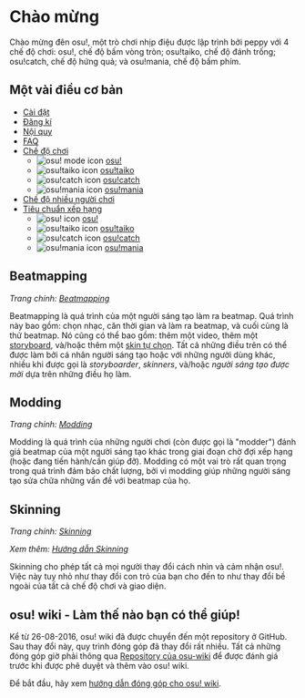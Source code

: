 # Chào mừng

Chào mừng đên osu!, một trò chơi nhịp điệu được lập trình bởi peppy với 4 chế độ chơi: osu!, chế độ bấm vòng tròn; osu!taiko, chế độ đánh trống; osu!catch, chế độ hứng quả; và osu!mania, chế độ bấm phím.

## Một vài điều cơ bản

- [Cài đặt](/wiki/Installation)
- [Đăng kí](/wiki/Registration)
- [Nội quy](/wiki/Rules)
- [FAQ](/wiki/FAQ)
- [Chế độ chơi](/wiki/Game_mode)
  - ![osu! mode icon](/wiki/shared/mode/osu.png) [osu!](/wiki/Game_mode/osu!)
  - ![osu!taiko icon](/wiki/shared/mode/taiko.png) [osu!taiko](/wiki/Game_mode/osu!taiko)
  - ![osu!catch icon](/wiki/shared/mode/catch.png) [osu!catch](/wiki/Game_mode/osu!catch)
  - ![osu!mania icon](/wiki/shared/mode/mania.png) [osu!mania](/wiki/Game_mode/osu!mania)
- [Chế độ nhiều người chơi](/wiki/Multi)
- [Tiêu chuẩn xếp hạng](/wiki/Ranking_Criteria)
  - ![osu! icon](/wiki/shared/mode/osu.png) [osu!](/wiki/Ranking_Criteria/osu!)
  - ![osu!taiko icon](/wiki/shared/mode/taiko.png) [osu!taiko](/wiki/Ranking_Criteria/osu!taiko)
  - ![osu!catch icon](/wiki/shared/mode/catch.png) [osu!catch](/wiki/Ranking_Criteria/osu!catch)
  - ![osu!mania icon](/wiki/shared/mode/mania.png) [osu!mania](/wiki/Ranking_Criteria/osu!mania)

## Beatmapping

*Trang chính: [Beatmapping](/wiki/Beatmapping)*

Beatmapping là quá trình của một người sáng tạo làm ra beatmap. Quá trình này bao gồm: chọn nhạc, căn thời gian và làm ra beatmap, và cuối cùng là thử beatmap. Nó cũng có thể bao gồm: thêm một video, thêm một [storyboard](/wiki/Storyboarding), và/hoặc thêm một [skin tự chọn](/wiki/Skinning). Tất cả những điều trên có thể được làm bởi cá nhân người sáng tạo hoặc với những người dùng khác, nhiều khi được gọi là *storyboarder*, *skinners*, và/hoặc *người sáng tạo được mời* dựa trên những điều họ làm.

## Modding

*Trang chính: [Modding](/wiki/Modding)*

Modding là quá trình của những người chơi (còn được gọi là "modder") đánh giá beatmap của một người sáng tạo khác trong giai đoạn chờ đợi xếp hạng (hoặc đang tiến hành/cần giúp đỡ). Modding có một vai trò rất quan trọng trong quá trình đảm bảo chất lượng, bởi vì modding giúp những người sáng tạo sửa chữa những vấn đề với beatmap của họ.

## Skinning

*Trang chính: [Skinning](/wiki/Skinning)*

*Xem thêm: [Hướng dẫn Skinning](/wiki/Skinning/Guides_and_important_threads)*

Skinning cho phép tất cả mọi người thay đổi cách nhìn và cảm nhận osu!. Việc này tuy nhỏ như thay đổi con trỏ của bạn cho đến to như thay đổi bề ngoài của tất cả chế độ chơi và giao diện.

## osu! wiki - Làm thế nào bạn có thể giúp!

Kể từ 26-08-2016, osu! wiki đã được chuyển đến một repository ở GitHub. Sau thay đổi này, quy trình đóng góp đã thay đổi rất nhiều. Tất cả những đóng góp giờ phải thông qua [Repository của osu-wiki](https://github.com/ppy/osu-wiki) để được đánh giá trước khi được phê duyệt và thêm vào osu! wiki.

Để bắt đầu, hãy xem [hướng dẫn đóng góp cho osu! wiki](/wiki/osu!_wiki_Contribution_Guide).
